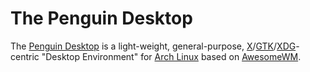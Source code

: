 # The Penguin Desktop

The [Penguin Desktop](https://penguin.fyi) is a light-weight, general-purpose, [X](https://x.org)/[GTK](https://gtk.org/)/[XDG](https://www.freedesktop.org/wiki/Specifications/)-centric  "Desktop Environment" for [Arch Linux](https://archlinux.org) based on [AwesomeWM](https://awesomewm.org).
 
